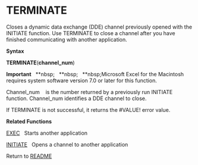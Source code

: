 # TERMINATE

Closes a dynamic data exchange (DDE) channel previously opened with the
INITIATE function. Use TERMINATE to close a channel after you have
finished communicating with another application.

**Syntax**

**TERMINATE**(**channel\_num**)

**Important**&nbsp;&nbsp;&nbsp;**nbsp;&nbsp;&nbsp;&nbsp;**nbsp;&nbsp;&nbsp;&nbsp;**nbsp;Microsoft Excel for the Macintosh
requires system software version 7.0 or later for this function.

Channel\_num&nbsp;&nbsp;&nbsp;&nbsp;is the number returned by a
previously run INITIATE function. Channel\_num identifies a DDE channel
to close.

If TERMINATE is not successful, it returns the \#VALUE\! error value.

**Related Functions**

[EXEC](EXEC.md)&nbsp;&nbsp;&nbsp;Starts another application

[INITIATE](INITIATE.md)&nbsp;&nbsp;&nbsp;Opens a channel to another application



Return to [README](README.md)


